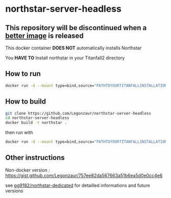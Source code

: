 # northstar-server-headless

## This repository will be discontinued when a [better image](https://github.com/pg9182/northstar-dedicated) is released

This docker container **DOES NOT** automatically installs Northstar

You **HAVE TO** Install northstar in your Titanfall2 directory

## How to run

```bash
docker run -d --mount type=bind,source="PATHTOYOURTITANFALLINSTALLATION",target="/Titanfall2" -p 8081:8081 -p 37015:37015/udp legonzaur/northstar-server-headless:latest
```

## How to build

```bash
git clone https://github.com/Legonzaur/northstar-server-headless
cd northstar-server-headless
docker build -t northstar .
```
then run with 

```bash
docker run -d --mount type=bind,source="PATHTOYOURTITANFALLINSTALLATION",target="/Titanfall2" -p 8081:8081 -p 37015:37015/udp northstar
```

## Other instructions

Non-docker version : https://gist.github.com/Legonzaur/757ee82da567663a51b6ea5d0e0cc4e6

see [pg9182/northstar-dedicated](https://github.com/pg9182/northstar-dedicated) for detailled informations and future versions
